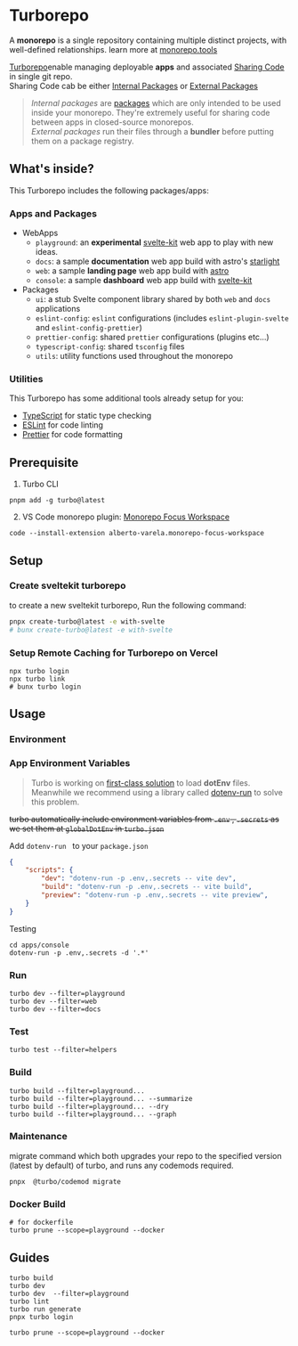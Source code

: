 # Turborepo

A **monorepo** is a single repository containing multiple distinct projects, with well-defined relationships. learn more at [monorepo.tools](https://monorepo.tools/)

[Turborepo](https://turbo.build/repo/docs/handbook)enable managing deployable **apps** and associated [Sharing Code](https://turbo.build/repo/docs/handbook/sharing-code) in single git repo.  
Sharing Code cab be either [Internal Packages](https://turbo.build/repo/docs/handbook/sharing-code/internal-packages) or [External Packages](https://turbo.build/repo/docs/handbook/publishing-packages)

> _Internal packages_ are [packages](https://turbo.build/repo/docs/handbook/sharing-code) which are only intended to be used inside your monorepo. They're extremely useful for sharing code between apps in closed-source monorepos.  
> _External packages_ run their files through a **bundler** before putting them on a package registry.

## What's inside?

This Turborepo includes the following packages/apps:

### Apps and Packages

- WebApps
  - `playground`: an **experimental** [svelte-kit](https://kit.svelte.dev/) web app to play with new ideas.
  - `docs`: a sample **documentation** web app build with astro's [starlight](https://starlight.astro.build/)
  - `web`: a sample **landing page** web app build with [astro](https://astro.build/)
  - `console`: a sample **dashboard** web app build with [svelte-kit](https://kit.svelte.dev/)
- Packages
  - `ui`: a stub Svelte component library shared by both `web` and `docs` applications
  - `eslint-config`: `eslint` configurations (includes `eslint-plugin-svelte` and `eslint-config-prettier`)
  - `prettier-config`: shared `prettier` configurations (plugins etc...)
  - `typescript-config`: shared `tsconfig` files
  - `utils`: utility functions used throughout the monorepo

### Utilities

This Turborepo has some additional tools already setup for you:

- [TypeScript](https://www.typescriptlang.org/) for static type checking
- [ESLint](https://eslint.org/) for code linting
- [Prettier](https://prettier.io) for code formatting

## Prerequisite

1. Turbo CLI
  ```shell
  pnpm add -g turbo@latest
  ```
2. VS Code monorepo plugin: [Monorepo Focus Workspace](https://marketplace.visualstudio.com/items?itemName=alberto-varela.monorepo-focus-workspace)
  ```shell
  code --install-extension alberto-varela.monorepo-focus-workspace
  ```

## Setup

### Create sveltekit turborepo

to create a new sveltekit turborepo, Run the following command:

```sh
pnpx create-turbo@latest -e with-svelte
# bunx create-turbo@latest -e with-svelte
```

### Setup Remote Caching for Turborepo on Vercel

```shell
npx turbo login
npx turbo link
# bunx turbo login
```

## Usage

### Environment

### App Environment Variables

> Turbo is working on [first-class solution](https://turbo.build/repo/docs/handbook/dev#using-environment-variables) to load **dotEnv** files.  
> Meanwhile we recommend using a library called [dotenv-run](https://github.com/chihab/dotenv-run) to solve this problem.

~~turbo automatically include environment variables from `.env` , `.secrets` as we set them at `globalDotEnv` in `turbo.json`~~

Add `dotenv-run ` to your `package.json`

```json filename="package.json" highlight=3
{
	"scripts": {
		"dev": "dotenv-run -p .env,.secrets -- vite dev",
		"build": "dotenv-run -p .env,.secrets -- vite build",
		"preview": "dotenv-run -p .env,.secrets -- vite preview",
	}
}
```

Testing
```shell
cd apps/console
dotenv-run -p .env,.secrets -d '.*'
```

### Run

```shell
turbo dev --filter=playground
turbo dev --filter=web
turbo dev --filter=docs
```

### Test

```shell
turbo test --filter=helpers
```

### Build

```shell
turbo build --filter=playground...
turbo build --filter=playground... --summarize
turbo build --filter=playground... --dry
turbo build --filter=playground... --graph
```

### Maintenance

migrate command which both upgrades your repo to the specified version (latest by default) of turbo, and runs any codemods required.

```shell
pnpx  @turbo/codemod migrate
```

### Docker Build

```shell
# for dockerfile
turbo prune --scope=playground --docker
```

## Guides

```shell
turbo build
turbo dev
turbo dev  --filter=playground
turbo lint
turbo run generate
pnpx turbo login

turbo prune --scope=playground --docker
```
